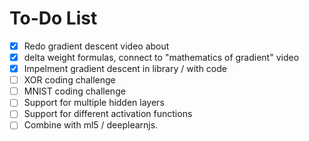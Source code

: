 # To-Do List

* [x] Redo gradient descent video about
* [x] delta weight formulas, connect to "mathematics of gradient" video
* [x] Impelment gradient descent in library / with code
* [ ] XOR coding challenge
* [ ] MNIST coding challenge
* [ ] Support for multiple hidden layers
* [ ] Support for different activation functions
* [ ] Combine with ml5 / deeplearnjs.
